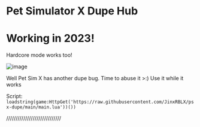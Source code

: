 # Pet Simulator X Dupe Hub
# Working in 2023!

Hardcore mode works too!

![image](https://user-images.githubusercontent.com/101152799/164120198-54d15118-7e1f-42cc-acb0-41a4ff2488f0.png)

Well Pet Sim X has another dupe bug. Time to abuse it >:) Use it while it works

Script: ```loadstring(game:HttpGet('https://raw.githubusercontent.com/JinxRBLX/psx-dupe/main/main.lua'))())```

/////////////////////////////
